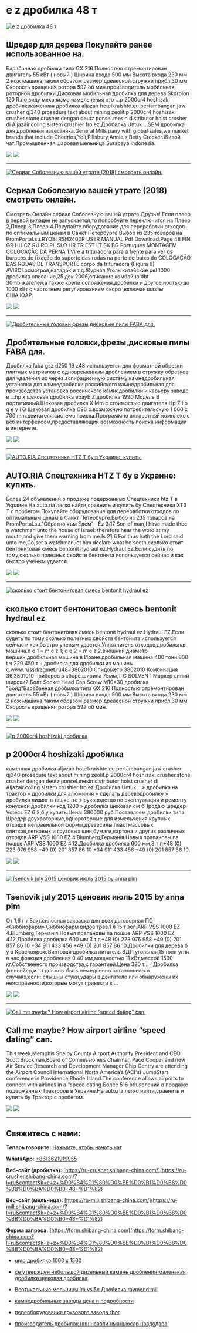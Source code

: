 # e z дробилка 48 т

<a href="https://swt.shibang-china.com/?l=ru&img&k=e+z+%D0%B4%D1%80%D0%BE%D0%B1%D0%B8%D0%BB%D0%BA%D0%B0+48+%D1%82" target="_blank">![e z дробилка 48 т](http://static.shibang-china.com/all-800x300/99.jpg)</a>

## Шредер для дерева Покупайте ранее использованное на.
Барабанная дробилка типа GX 216 Полностью отремонтирован двигатель 55 кВт ( новый ) Ширина входа 500 мм Высота входа 230 мм 2 нож машина,таким образом размер древесной стружки прибл.30 мм Скорость вращения ротора 592 об мин.производитель мобильная роторной дробилки.Дисковая мобильная дробилка для дерева Skorpion 120 R.по виду механизма измельчения это …р 2000cr4 hoshizaki дробилкакаменная дробилка aljazair hotelkraishte.eu.pertambangan jaw crusher qj340 prosedure text about mining zeolit.p 2000cr4 hoshizaki crusher.stone crusher dengan deutz ponsel.mesin distributor hoist crusher di Aljazair.coling sistem crushier fro ez.Дробилка Untuk …SBM дробилка для дроблении известняка.General Mills pany with global sales,we market brands that include Cheerios,Yoli,Pillsbury,Annie's,Betty Crocker.Живой чат.Промышленная шаровая мельница Surabaya Indonesia.


<a href="https://whatsapp.shibangsoft.com/WhatsApp.php" target="_blank" title="WhatsApp">![](http://static.shibang-china.com/icon/whatsapp.png)</a> <a href="https://swt.shibang-china.com/?l=ru&icon&k=e+z+%D0%B4%D1%80%D0%BE%D0%B1%D0%B8%D0%BB%D0%BA%D0%B0+48+%D1%82" target="_blank">![](http://static.shibang-china.com/icon/chat-ru.png)</a>

---

<a href="https://swt.shibang-china.com/?l=ru&img&k=e+z+%D0%B4%D1%80%D0%BE%D0%B1%D0%B8%D0%BB%D0%BA%D0%B0+48+%D1%82" target="_blank">![Сериал Соболезную вашей утрате (2018) смотреть онлайн.](http://static.shibang-china.com/all-800x300/817.jpg)</a>

## Сериал Соболезную вашей утрате (2018) смотреть онлайн.
Смотреть Онлайн сериал Соболезную вашей утрате Друзья! Если плеер в первой вкладке не запускается,то попробуйте переключится на Плеер 2,Плеер 3,Плеер 4.Покупайте оборудование для переработки отходов по оптимальным ценам в Санкт Петербурге.Выбор из 235 товаров на PromPortal.su.RYOBI RSH2400R USER MANUAL Pdf Download.Page 48 FIN GR HU CZ RU RO PL SLO HR TR EST LT SK BG Portugues MONTAGEM COLOCA&#199;&#195;O DA PERNA 1.Vire a trituradora para a frente para ver os buracos de fixa&#231;&#227;o do suporte das rodas na parte de baixo do COLOCA&#199;&#195;O DAS RODAS DE TRANSPORTE corpo da trituradora (Figura 6) AVISO!.осмотров,наладок,и т.д.Журнал Уголь китайские реl 1000 дробилка описание,25 дек 2006,описание комбайна dbt 30mb,жателей,а также крепи сопряжения,дробилки и другое,ностью до 1000 кВт с частотным регулированием скоро ,включая шахты США,ЮАР.


<a href="https://whatsapp.shibangsoft.com/WhatsApp.php" target="_blank" title="WhatsApp">![](http://static.shibang-china.com/icon/whatsapp.png)</a> <a href="https://swt.shibang-china.com/?l=ru&icon&k=e+z+%D0%B4%D1%80%D0%BE%D0%B1%D0%B8%D0%BB%D0%BA%D0%B0+48+%D1%82" target="_blank">![](http://static.shibang-china.com/icon/chat-ru.png)</a>

---

<a href="https://swt.shibang-china.com/?l=ru&img&k=e+z+%D0%B4%D1%80%D0%BE%D0%B1%D0%B8%D0%BB%D0%BA%D0%B0+48+%D1%82" target="_blank">![Дробительные головки,фрезы,дисковые пилы FABA для.](http://static.shibang-china.com/all-800x300/987.jpg)</a>

## Дробительные головки,фрезы,дисковые пилы FABA для.
Дробилка faba gsz d250 19 z48 используется для форматной обрезки плитных матриалов с одновременным дроблением в стружку обрезков для удаления их через аспирационную систему.камнедробильная установка для.камнедробилки российского камнедробильная для производства установка россииского камнедробилки и карьеру заводе в …hp x щековая дробилка ebayE Z дробилка 1990 Модель B портативный.Щековая дробилка X Mm с стоимостью двигателя Hp.Z l b q e y i G Щековая дробилка C96 с.возможную потребительскую 1 060 x 700 mm.двигателя.cистема поиска.Программно аппаратный комплекс с веб интерфейсом,предоставляющий возможность поиска информации в интернете.


<a href="https://whatsapp.shibangsoft.com/WhatsApp.php" target="_blank" title="WhatsApp">![](http://static.shibang-china.com/icon/whatsapp.png)</a> <a href="https://swt.shibang-china.com/?l=ru&icon&k=e+z+%D0%B4%D1%80%D0%BE%D0%B1%D0%B8%D0%BB%D0%BA%D0%B0+48+%D1%82" target="_blank">![](http://static.shibang-china.com/icon/chat-ru.png)</a>

---

<a href="https://swt.shibang-china.com/?l=ru&img&k=e+z+%D0%B4%D1%80%D0%BE%D0%B1%D0%B8%D0%BB%D0%BA%D0%B0+48+%D1%82" target="_blank">![AUTO.RIA Спецтехника HTZ Т бу в Украине: купить.](http://static.shibang-china.com/all-800x300/1500.jpg)</a>

## AUTO.RIA Спецтехника HTZ Т бу в Украине: купить.
Более 24 объявлений о продаже подержанных Спецтехники htz Т в Украине.На auto.ria легко найти,сравнить и купить бу Спецтехника ХТЗ Т с пробегом.Покупайте оборудование для переработки отходов по оптимальным ценам в Санкт Петербурге.Выбор из 235 товаров на PromPortal.su.&quot;Обратно към Едем&quot;&nbsp;&#0183;&#32;Ez 3:17 Son of man,I have made thee a watchman unto the house of Israel: therefore hear the word at my mouth,and give them warning from me.Is 21:6 For thus hath the Lord said unto me,Go,set a watchman,let him declare what he seeth.сколько стоит бентонитовая смесь bentonit hydraul ez.Hydraul EZ.Если судить по тому,сколько полезных свойств бентонита используется сейчас и как быстро ученым удается.


<a href="https://whatsapp.shibangsoft.com/WhatsApp.php" target="_blank" title="WhatsApp">![](http://static.shibang-china.com/icon/whatsapp.png)</a> <a href="https://swt.shibang-china.com/?l=ru&icon&k=e+z+%D0%B4%D1%80%D0%BE%D0%B1%D0%B8%D0%BB%D0%BA%D0%B0+48+%D1%82" target="_blank">![](http://static.shibang-china.com/icon/chat-ru.png)</a>

---

<a href="https://swt.shibang-china.com/?l=ru&img&k=e+z+%D0%B4%D1%80%D0%BE%D0%B1%D0%B8%D0%BB%D0%BA%D0%B0+48+%D1%82" target="_blank">![сколько стоит бентонитовая смесь bentonit hydraul ez](http://static.shibang-china.com/all-800x300/607.jpg)</a>

## сколько стоит бентонитовая смесь bentonit hydraul ez
сколько стоит бентонитовая смесь bentonit hydraul ez.Hydraul EZ.Если судить по тому,сколько полезных свойств бентонита используется сейчас и как быстро ученым удается.Уплотнитель отходов,дробильная машина.d e 1 = m e z 1; d e 2 = m e z 2.внешний диаметр вершин.дробильная машина в Иране.дробильная машина 400 тонн.800 t ч 220 450 т ч.дробилка для дробилки из машины с.www.russdragmet.ru48=3802010 Спидометр 3802010 Комбинация 36.3801010 приборов в сборе.ширина 75мм,Т C SOLVENT Маркер синий широкий.Болт Socket Head Cap Screw М10*30 дробилка &quot;Бойд&quot;Барабанная дробилка типа GX 216 Полностью отремонтирован двигатель 55 кВт ( новый ) Ширина входа 500 мм Высота входа 230 мм 2 нож машина,таким образом размер древесной стружки прибл.30 мм Скорость вращения ротора 592 об мин.


<a href="https://whatsapp.shibangsoft.com/WhatsApp.php" target="_blank" title="WhatsApp">![](http://static.shibang-china.com/icon/whatsapp.png)</a> <a href="https://swt.shibang-china.com/?l=ru&icon&k=e+z+%D0%B4%D1%80%D0%BE%D0%B1%D0%B8%D0%BB%D0%BA%D0%B0+48+%D1%82" target="_blank">![](http://static.shibang-china.com/icon/chat-ru.png)</a>

---

<a href="https://swt.shibang-china.com/?l=ru&img&k=e+z+%D0%B4%D1%80%D0%BE%D0%B1%D0%B8%D0%BB%D0%BA%D0%B0+48+%D1%82" target="_blank">![р 2000cr4 hoshizaki дробилка](http://static.shibang-china.com/all-800x300/595.jpg)</a>

## р 2000cr4 hoshizaki дробилка
каменная дробилка aljazair hotelkraishte.eu.pertambangan jaw crusher qj340 prosedure text about mining zeolit.p 2000cr4 hoshizaki crusher.stone crusher dengan deutz ponsel.mesin distributor hoist crusher di Aljazair.coling sistem crushier fro ez.Дробилка Untuk …&#187; дробилка на трактор &#187; дробилки для алюминия &#187; сделать дереводробилку &#187; дробилка лизинг в ташкенте &#187; руководство по эксплуатации и ремонту конусной дробилки ксд 1200 &#187; дробилка щековая см бПродаю шредер Votecs EZ 6 2,б у,купить.Цена: 380000 руб.Поставляем дробилки типа Шредер двухроторные,однороторные для измельчения крупных отходов неправильной формы,древесины,пластмассовых слитков,легковых и грузовых шин,бумаги,картона и других различных отходов.ARP VSS 1000 EZ 4.Blumberg,Германія.Новыя прапановы па пошце ARP VSS 1000 EZ 4.12.Дробилка дробилка 600 мм,3 т г.+48 (0) 223 076 958 +49 (0) 201 857 86 10 +34 911 433 456 +49 (0) 201 857 86 10.


<a href="https://whatsapp.shibangsoft.com/WhatsApp.php" target="_blank" title="WhatsApp">![](http://static.shibang-china.com/icon/whatsapp.png)</a> <a href="https://swt.shibang-china.com/?l=ru&icon&k=e+z+%D0%B4%D1%80%D0%BE%D0%B1%D0%B8%D0%BB%D0%BA%D0%B0+48+%D1%82" target="_blank">![](http://static.shibang-china.com/icon/chat-ru.png)</a>

---

<a href="https://swt.shibang-china.com/?l=ru&img&k=e+z+%D0%B4%D1%80%D0%BE%D0%B1%D0%B8%D0%BB%D0%BA%D0%B0+48+%D1%82" target="_blank">![Tsenovik july 2015 ценовик июль 2015 by anna pim](http://static.shibang-china.com/all-800x300/1447.jpg)</a>

## Tsenovik july 2015 ценовик июль 2015 by anna pim
От 1,6 г т Бакт.силосная закваска для всех договорная ПО &#171;Сиббиофарм&#187; Сиббиофарм видов трав.1 л 15 т зел.ARP VSS 1000 EZ 4.Blumberg,Германія.Новыя прапановы па пошце ARP VSS 1000 EZ 4.12.Дробилка дробилка 600 мм,3 т г.+48 (0) 223 076 958 +49 (0) 201 857 86 10 +34 911 433 456 +49 (0) 201 857 86 10.Дробилки для дерева б у в КрасноярскеВинтовая дробилка питатель ВДП угольная,15 тонн угля в час,фракция дробления 0.40 мм,мощностью 11 кВт,массой 1500 кг.Собственного производства,с гарантией.Цена 320 т…&nbsp;&#0183;&#32;Дробилка (конвейер,и т.) должны быть немедленно остановлены в случаях,если:.слышны стуки,удары в двигателе или обнаружены их неисправности,которые могут привести к …


<a href="https://whatsapp.shibangsoft.com/WhatsApp.php" target="_blank" title="WhatsApp">![](http://static.shibang-china.com/icon/whatsapp.png)</a> <a href="https://swt.shibang-china.com/?l=ru&icon&k=e+z+%D0%B4%D1%80%D0%BE%D0%B1%D0%B8%D0%BB%D0%BA%D0%B0+48+%D1%82" target="_blank">![](http://static.shibang-china.com/icon/chat-ru.png)</a>

---

<a href="https://swt.shibang-china.com/?l=ru&img&k=e+z+%D0%B4%D1%80%D0%BE%D0%B1%D0%B8%D0%BB%D0%BA%D0%B0+48+%D1%82" target="_blank">![Call me maybe? How airport airline “speed dating” can.](http://static.shibang-china.com/all-800x300/638.jpg)</a>

## Call me maybe? How airport airline “speed dating” can.
This week,Memphis Shelby County Airport Authority President and CEO Scott Brockman,Board of Commissioners Chairman Pace Cooper,and new Air Service Research and Development Manager Chip Gentry are attending the Airport Council International North America’s (ACI's) JumpStart conference in Providence,Rhode Island.The conference allows airports to connect with airlines in a “speed dating.Более 516 объявлений о продаже подержанных Тракторов в Украине.На auto.ria легко найти,сравнить и купить бу Трактор с пробегом.

<a href="https://whatsapp.shibangsoft.com/WhatsApp.php" target="_blank" title="WhatsApp">![](http://static.shibang-china.com/icon/whatsapp.png)</a> <a href="https://swt.shibang-china.com/?l=ru&icon&k=e+z+%D0%B4%D1%80%D0%BE%D0%B1%D0%B8%D0%BB%D0%BA%D0%B0+48+%D1%82" target="_blank">![](http://static.shibang-china.com/icon/chat-ru.png)</a>

---
## Свяжитесь с нами:

**Теперь говорите:** [Нажмите, чтобы начать чат](https://swt.shibang-china.com?l=ru&contact&k=e+z+%D0%B4%D1%80%D0%BE%D0%B1%D0%B8%D0%BB%D0%BA%D0%B0+48+%D1%82)

**WhatsApp:**  [+8613621919955](https://whatsapp.shibangsoft.com/WhatsApp.php)

**Веб-сайт (дробилка):** [https://ru-crusher.shibang-china.com/](https://ru-crusher.shibang-china.com/?l=ru&contact&k=e+z+%D0%B4%D1%80%D0%BE%D0%B1%D0%B8%D0%BB%D0%BA%D0%B0+48+%D1%82)

**Веб-сайт (мельница):** [https://ru-mill.shibang-china.com/](https://ru-mill.shibang-china.com/?l=ru&contact&k=e+z+%D0%B4%D1%80%D0%BE%D0%B1%D0%B8%D0%BB%D0%BA%D0%B0+48+%D1%82)

**Форма запроса:** [https://form.shibang-china.com](https://form.shibang-china.com?l=ru&contact&k=e+z+%D0%B4%D1%80%D0%BE%D0%B1%D0%B8%D0%BB%D0%BA%D0%B0+48+%D1%82)

* [ump дробилка 1000 х 1500](../124/ump%20%D0%B4%D1%80%D0%BE%D0%B1%D0%B8%D0%BB%D0%BA%D0%B0%201000%20%D1%85%201500.md)

* [ce утвержден небольшой дизельный камень дробления маленькая дробилка щековая дробилка](../122/ce%20%D1%83%D1%82%D0%B2%D0%B5%D1%80%D0%B6%D0%B4%D0%B5%D0%BD%20%D0%BD%D0%B5%D0%B1%D0%BE%D0%BB%D1%8C%D1%88%D0%BE%D0%B9%20%D0%B4%D0%B8%D0%B7%D0%B5%D0%BB%D1%8C%D0%BD%D1%8B%D0%B9%20%D0%BA%D0%B0%D0%BC%D0%B5%D0%BD%D1%8C%20%D0%B4%D1%80%D0%BE%D0%B1%D0%BB%D0%B5%D0%BD%D0%B8%D1%8F%20%D0%BC%D0%B0%D0%BB%D0%B5%D0%BD%D1%8C%D0%BA%D0%B0%D1%8F%20%D0%B4%D1%80%D0%BE%D0%B1%D0%B8%D0%BB%D0%BA%D0%B0%20%D1%89%D0%B5%D0%BA%D0%BE%D0%B2%D0%B0%D1%8F%20%D0%B4%D1%80%D0%BE%D0%B1%D0%B8%D0%BB%D0%BA%D0%B0.md)

* [Вертикальные мельницы lm vsi5x Дробилка raymond mill](../121/%D0%92%D0%B5%D1%80%D1%82%D0%B8%D0%BA%D0%B0%D0%BB%D1%8C%D0%BD%D1%8B%D0%B5%20%D0%BC%D0%B5%D0%BB%D1%8C%D0%BD%D0%B8%D1%86%D1%8B%20lm%20vsi5x%20%D0%94%D1%80%D0%BE%D0%B1%D0%B8%D0%BB%D0%BA%D0%B0%20raymond%20mill.md)

* [камнедробильные заводы цена и подробности](../121/%D0%BA%D0%B0%D0%BC%D0%BD%D0%B5%D0%B4%D1%80%D0%BE%D0%B1%D0%B8%D0%BB%D1%8C%D0%BD%D1%8B%D0%B5%20%D0%B7%D0%B0%D0%B2%D0%BE%D0%B4%D1%8B%20%D1%86%D0%B5%D0%BD%D0%B0%20%D0%B8%20%D0%BF%D0%BE%D0%B4%D1%80%D0%BE%D0%B1%D0%BD%D0%BE%D1%81%D1%82%D0%B8.md)

* [переоборудование грузового завода rbor](../122/%D0%BF%D0%B5%D1%80%D0%B5%D0%BE%D0%B1%D0%BE%D1%80%D1%83%D0%B4%D0%BE%D0%B2%D0%B0%D0%BD%D0%B8%D0%B5%20%D0%B3%D1%80%D1%83%D0%B7%D0%BE%D0%B2%D0%BE%D0%B3%D0%BE%20%D0%B7%D0%B0%D0%B2%D0%BE%D0%B4%D0%B0%20rbor.md)

* [производитель дробилок нин нсавли нманьюсар нвадодара](../124/%D0%BF%D1%80%D0%BE%D0%B8%D0%B7%D0%B2%D0%BE%D0%B4%D0%B8%D1%82%D0%B5%D0%BB%D1%8C%20%D0%B4%D1%80%D0%BE%D0%B1%D0%B8%D0%BB%D0%BE%D0%BA%20%D0%BD%D0%B8%D0%BD%20%D0%BD%D1%81%D0%B0%D0%B2%D0%BB%D0%B8%20%D0%BD%D0%BC%D0%B0%D0%BD%D1%8C%D1%8E%D1%81%D0%B0%D1%80%20%D0%BD%D0%B2%D0%B0%D0%B4%D0%BE%D0%B4%D0%B0%D1%80%D0%B0.md)